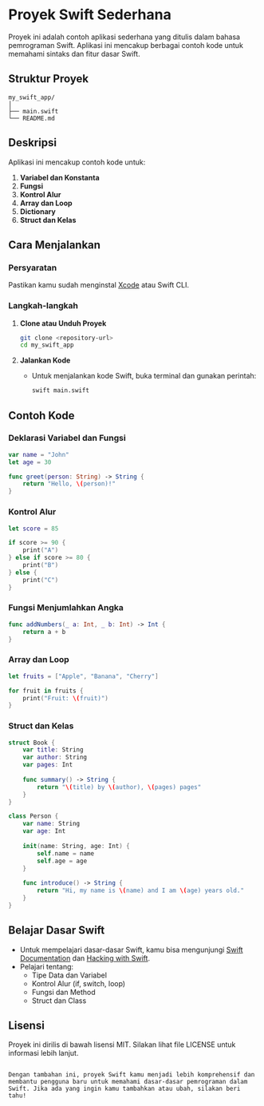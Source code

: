 # Proyek Swift Sederhana

Proyek ini adalah contoh aplikasi sederhana yang ditulis dalam bahasa pemrograman Swift. Aplikasi ini mencakup berbagai contoh kode untuk memahami sintaks dan fitur dasar Swift.

## Struktur Proyek

```
my_swift_app/
│
├── main.swift
└── README.md
```

## Deskripsi

Aplikasi ini mencakup contoh kode untuk:

1. **Variabel dan Konstanta**
2. **Fungsi**
3. **Kontrol Alur**
4. **Array dan Loop**
5. **Dictionary**
6. **Struct dan Kelas**

## Cara Menjalankan

### Persyaratan

Pastikan kamu sudah menginstal [Xcode](https://developer.apple.com/xcode/) atau Swift CLI.

### Langkah-langkah

1. **Clone atau Unduh Proyek**
   ```bash
   git clone <repository-url>
   cd my_swift_app
   ```

2. **Jalankan Kode**
   - Untuk menjalankan kode Swift, buka terminal dan gunakan perintah:
     ```bash
     swift main.swift
     ```

## Contoh Kode

### Deklarasi Variabel dan Fungsi

```swift
var name = "John"
let age = 30

func greet(person: String) -> String {
    return "Hello, \(person)!"
}
```

### Kontrol Alur

```swift
let score = 85

if score >= 90 {
    print("A")
} else if score >= 80 {
    print("B")
} else {
    print("C")
}
```

### Fungsi Menjumlahkan Angka

```swift
func addNumbers(_ a: Int, _ b: Int) -> Int {
    return a + b
}
```

### Array dan Loop

```swift
let fruits = ["Apple", "Banana", "Cherry"]

for fruit in fruits {
    print("Fruit: \(fruit)")
}
```

### Struct dan Kelas

```swift
struct Book {
    var title: String
    var author: String
    var pages: Int
    
    func summary() -> String {
        return "\(title) by \(author), \(pages) pages"
    }
}

class Person {
    var name: String
    var age: Int
    
    init(name: String, age: Int) {
        self.name = name
        self.age = age
    }
    
    func introduce() -> String {
        return "Hi, my name is \(name) and I am \(age) years old."
    }
}
```

## Belajar Dasar Swift

- Untuk mempelajari dasar-dasar Swift, kamu bisa mengunjungi [Swift Documentation](https://swift.org/documentation/) dan [Hacking with Swift](https://www.hackingwithswift.com/).
- Pelajari tentang:
  - Tipe Data dan Variabel
  - Kontrol Alur (if, switch, loop)
  - Fungsi dan Method
  - Struct dan Class

## Lisensi

Proyek ini dirilis di bawah lisensi MIT. Silakan lihat file LICENSE untuk informasi lebih lanjut.
```

Dengan tambahan ini, proyek Swift kamu menjadi lebih komprehensif dan membantu pengguna baru untuk memahami dasar-dasar pemrograman dalam Swift. Jika ada yang ingin kamu tambahkan atau ubah, silakan beri tahu!

